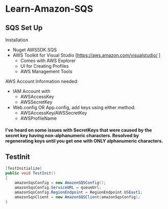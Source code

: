 # Learn-Amazon-SQS

## SQS Set Up

Installation
- Nuget AWSSDK.SQS
- AWS Toolkit for Visual Studio [https://aws.amazon.com/visualstudio/ ]
  - Comes with AWS Explorer
  - UI for Creating Profiles
  - AWS Management Tools

AWS Account Information needed:
  - IAM Account with
    - AWSAccessKey
    - AWSSecretKey
  - Web.config OR App.config, add keys using either method: 
    - AWSAccessKey/AWSSecretKey 
    - AWSProfileName
    
#### I've heard on some issues with SecretKeys that were caused by the secret key having non-alphanumeric characters.  Resolved by regenerating keys until you get one with ONLY alphanumeric characters.


## TestInit
```cs
[TestInitialize]
public void TestInit()
{
    amazonSqsConfig = new AmazonSQSConfig();
    amazonSqsConfig.ServiceURL = queueUrl;
    amazonSqsConfig.RegionEndpoint = RegionEndpoint.USEast1;
    amazonSqsClient = new AmazonSQSClient(amazonSqsConfig);
}
```
